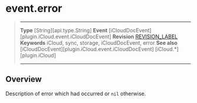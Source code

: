 # event.error

> --------------------- ------------------------------------------------------------------------------------------
> __Type__              [String][api.type.String]
> __Event__             [iCloudDocEvent][plugin.iCloud.event.iCloudDocEvent]
> __Revision__          [REVISION_LABEL](REVISION_URL)
> __Keywords__          iCloud, sync, storage, iCloudDocEvent, error
> __See also__          [iCloudDocEvent][plugin.iCloud.event.iCloudDocEvent]
>						[iCloud.*][plugin.iCloud]
> --------------------- ------------------------------------------------------------------------------------------

## Overview

Description of error which had occurred or `nil` otherwise.
